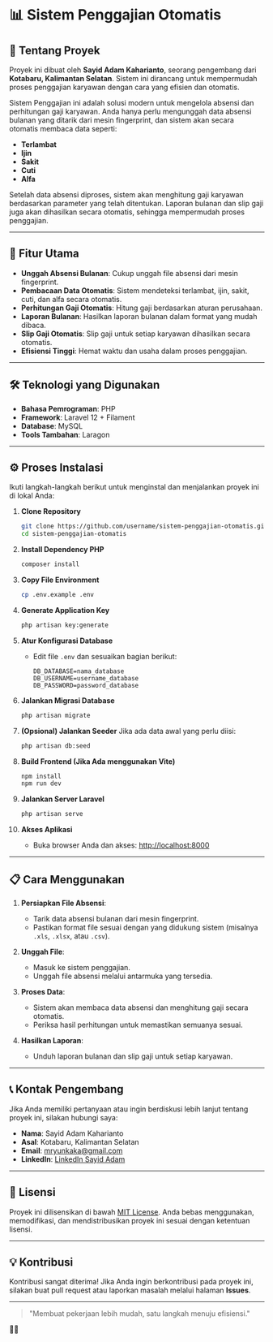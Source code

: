 # 📊 Sistem Penggajian Otomatis

## 🌟 Tentang Proyek

Proyek ini dibuat oleh **Sayid Adam Kaharianto**, seorang pengembang dari **Kotabaru, Kalimantan Selatan**. Sistem ini dirancang untuk mempermudah proses penggajian karyawan dengan cara yang efisien dan otomatis.

Sistem Penggajian ini adalah solusi modern untuk mengelola absensi dan perhitungan gaji karyawan. Anda hanya perlu mengunggah data absensi bulanan yang ditarik dari mesin fingerprint, dan sistem akan secara otomatis membaca data seperti:

-   **Terlambat**
-   **Ijin**
-   **Sakit**
-   **Cuti**
-   **Alfa**

Setelah data absensi diproses, sistem akan menghitung gaji karyawan berdasarkan parameter yang telah ditentukan. Laporan bulanan dan slip gaji juga akan dihasilkan secara otomatis, sehingga mempermudah proses penggajian.

---

## 🚀 Fitur Utama

-   **Unggah Absensi Bulanan**: Cukup unggah file absensi dari mesin fingerprint.
-   **Pembacaan Data Otomatis**: Sistem mendeteksi terlambat, ijin, sakit, cuti, dan alfa secara otomatis.
-   **Perhitungan Gaji Otomatis**: Hitung gaji berdasarkan aturan perusahaan.
-   **Laporan Bulanan**: Hasilkan laporan bulanan dalam format yang mudah dibaca.
-   **Slip Gaji Otomatis**: Slip gaji untuk setiap karyawan dihasilkan secara otomatis.
-   **Efisiensi Tinggi**: Hemat waktu dan usaha dalam proses penggajian.

---

## 🛠️ Teknologi yang Digunakan

-   **Bahasa Pemrograman**: PHP
-   **Framework**: Laravel 12 + Filament
-   **Database**: MySQL
-   **Tools Tambahan**: Laragon

---

## ⚙️ Proses Instalasi

Ikuti langkah-langkah berikut untuk menginstal dan menjalankan proyek ini di lokal Anda:

1. **Clone Repository**

    ```bash
    git clone https://github.com/username/sistem-penggajian-otomatis.git
    cd sistem-penggajian-otomatis
    ```

2. **Install Dependency PHP**

    ```bash
    composer install
    ```

3. **Copy File Environment**

    ```bash
    cp .env.example .env
    ```

4. **Generate Application Key**

    ```bash
    php artisan key:generate
    ```

5. **Atur Konfigurasi Database**

    - Edit file `.env` dan sesuaikan bagian berikut:
        ```plaintext
        DB_DATABASE=nama_database
        DB_USERNAME=username_database
        DB_PASSWORD=password_database
        ```

6. **Jalankan Migrasi Database**

    ```bash
    php artisan migrate
    ```

7. **(Opsional) Jalankan Seeder**
   Jika ada data awal yang perlu diisi:

    ```bash
    php artisan db:seed
    ```

8. **Build Frontend (Jika Ada menggunakan Vite)**

    ```bash
    npm install
    npm run dev
    ```

9. **Jalankan Server Laravel**

    ```bash
    php artisan serve
    ```

10. **Akses Aplikasi**
    - Buka browser Anda dan akses: [http://localhost:8000](http://localhost:8000)

---

## 📋 Cara Menggunakan

1. **Persiapkan File Absensi**:

    - Tarik data absensi bulanan dari mesin fingerprint.
    - Pastikan format file sesuai dengan yang didukung sistem (misalnya `.xls`, `.xlsx`, atau `.csv`).

2. **Unggah File**:

    - Masuk ke sistem penggajian.
    - Unggah file absensi melalui antarmuka yang tersedia.

3. **Proses Data**:

    - Sistem akan membaca data absensi dan menghitung gaji secara otomatis.
    - Periksa hasil perhitungan untuk memastikan semuanya sesuai.

4. **Hasilkan Laporan**:

    - Unduh laporan bulanan dan slip gaji untuk setiap karyawan.

---

## 📞 Kontak Pengembang

Jika Anda memiliki pertanyaan atau ingin berdiskusi lebih lanjut tentang proyek ini, silakan hubungi saya:

-   **Nama**: Sayid Adam Kaharianto
-   **Asal**: Kotabaru, Kalimantan Selatan
-   **Email**: mryunkaka@gmail.com
-   **LinkedIn**: [LinkedIn Sayid Adam](https://www.linkedin.com/in/saidadam/)

---

## 📜 Lisensi

Proyek ini dilisensikan di bawah [MIT License](LICENSE). Anda bebas menggunakan, memodifikasi, dan mendistribusikan proyek ini sesuai dengan ketentuan lisensi.

---

## 💡 Kontribusi

Kontribusi sangat diterima! Jika Anda ingin berkontribusi pada proyek ini, silakan buat pull request atau laporkan masalah melalui halaman **Issues**.

---

> "Membuat pekerjaan lebih mudah, satu langkah menuju efisiensi."

🚀✨
